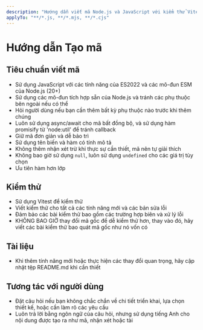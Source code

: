 ```yaml
---
description: "Hướng dẫn viết mã Node.js và JavaScript với kiểm thử Vitest"
applyTo: "**/*.js, **/*.mjs, **/*.cjs"
---
```


# Hướng dẫn Tạo mã

## Tiêu chuẩn viết mã

- Sử dụng JavaScript với các tính năng của ES2022 và các mô-đun ESM của Node.js (20+)
- Sử dụng các mô-đun tích hợp sẵn của Node.js và tránh các phụ thuộc bên ngoài nếu có thể
- Hỏi người dùng nếu bạn cần thêm bất kỳ phụ thuộc nào trước khi thêm chúng
- Luôn sử dụng async/await cho mã bất đồng bộ, và sử dụng hàm promisify từ 'node:util' để tránh callback
- Giữ mã đơn giản và dễ bảo trì
- Sử dụng tên biến và hàm có tính mô tả
- Không thêm nhận xét trừ khi thực sự cần thiết, mã nên tự giải thích
- Không bao giờ sử dụng `null`, luôn sử dụng `undefined` cho các giá trị tùy chọn
- Ưu tiên hàm hơn lớp

## Kiểm thử

- Sử dụng Vitest để kiểm thử
- Viết kiểm thử cho tất cả các tính năng mới và các bản sửa lỗi
- Đảm bảo các bài kiểm thử bao gồm các trường hợp biên và xử lý lỗi
- KHÔNG BAO GIỜ thay đổi mã gốc để dễ kiểm thử hơn, thay vào đó, hãy viết các bài kiểm thử bao quát mã gốc như nó vốn có

## Tài liệu

- Khi thêm tính năng mới hoặc thực hiện các thay đổi quan trọng, hãy cập nhật tệp README.md khi cần thiết

## Tương tác với người dùng

- Đặt câu hỏi nếu bạn không chắc chắn về chi tiết triển khai, lựa chọn thiết kế, hoặc cần làm rõ các yêu cầu
- Luôn trả lời bằng ngôn ngữ của câu hỏi, nhưng sử dụng tiếng Anh cho nội dung được tạo ra như mã, nhận xét hoặc tài
